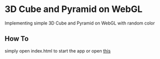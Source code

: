 # 3D Cube and Pyramid on WebGL
Implementing simple 3D Cube and Pyramid on WebGL with random color

## How To
simply open index.html to start the app
or open [this](https://qubus-piramit-muter-muter.vercel.app/)
